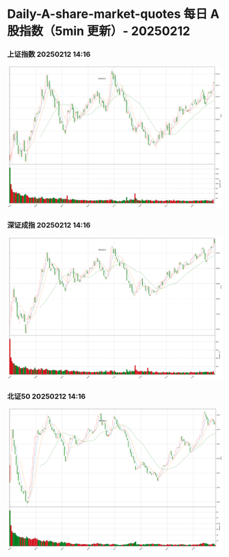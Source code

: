 
# Daily-A-share-market-quotes 每日 A 股指数（5min 更新）- 20250212

### 上证指数 20250212 14:16
![](./fig/2025/2/20250212-sh000001.png)

### 深证成指 20250212 14:16
![](./fig/2025/2/20250212-sz399001.png)

### 北证50 20250212 14:16
![](./fig/2025/2/20250212-bj899050.png)
